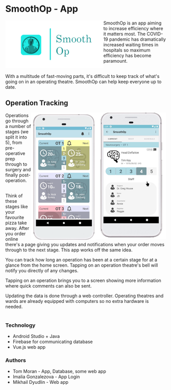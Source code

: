 # SmoothOp - App

<img align="left" height="150" src="screenshotsGit/transparentlogo.png" alt="SmoothOp Logo"> 
SmoothOp is an app aiming to increase efficiency where it matters most. The COVID-19 pandemic has dramatically increased waiting times in hospitals so maximum efficiency has become paramount.

<br>With a multitude of fast-moving parts, it's difficult to keep track of what's going on in an operating theatre. SmoothOp can help keep everyone up to date.

## Operation Tracking
  <img align="right" src="screenshotsGit/infoScreen.png" height="397">
  <img align="right" src="screenshotsGit/phoneScreen.png" height="400">
Operations go through a number of stages (we split it into 5), from pre-operative prep through to surgery and finally post-operation. 

<br>Think of these stages like your favourite pizza take away. After you order online there's a page giving you updates and notifications when your order moves through to the next stage. This app works off the same idea.

You can track how long an operation has been at a certain stage for at a glance from the home screen. Tapping on an operation theatre's bell will notify you directly of any changes.

Tapping on an operation brings you to a screen showing more information where quick comments can also be sent.

Updating the data is done through a web controller. Operating theatres and wards are already equipped with computers so no extra hardware is needed.
<br><br>
### Technology
* Android Studio + Java
* Firebase for communicating database
* Vue.js web app

### Authors
* Tom Moran - App, Database, some web app
* Imalia Gonzalezova - App Login
* Mikhail Dyudlin - Web app
